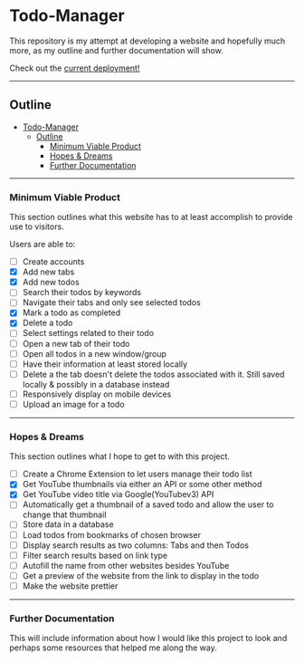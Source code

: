 # Todo-Manager
This repository is my attempt at developing a website and hopefully much more, as my outline and further documentation will show.

Check out the [current deployment!][Deployment]

---
## Outline

- [Todo-Manager](#todo-manager)
	- [Outline](#outline)
		- [Minimum Viable Product](#minimum-viable-product)
		- [Hopes \& Dreams](#hopes--dreams)
		- [Further Documentation](#further-documentation)

---

### Minimum Viable Product
<div name="minimum-viable-product"/>

This section outlines what this website has to at least accomplish to provide use to visitors.

Users are able to:
- [ ] Create accounts
- [X] Add new tabs
- [X] Add new todos
- [ ] Search their todos by keywords
- [ ] Navigate their tabs and only see selected todos
- [X] Mark a todo as completed
- [X] Delete a todo
- [ ] Select settings related to their todo
- [ ] Open a new tab of their todo
- [ ] Open all todos in a new window/group
- [ ] Have their information at least stored locally
- [ ] Delete a the tab doesn't delete the todos associated with it. Still saved locally & possibly in a database instead
- [ ] Responsively display on mobile devices
- [ ] Upload an image for a todo

---

### Hopes & Dreams
<div name="hopes-dreams"/>

This section outlines what I hope to get to with this project.

- [ ] Create a Chrome Extension to let users manage their todo list
- [X] Get YouTube thumbnails via either an API or some other method
- [X] Get YouTube video title via Google(YouTubev3) API
- [ ] Automatically get a thumbnail of a saved todo and allow the user to change that thumbnail
- [ ] Store data in a database
- [ ] Load todos from bookmarks of chosen browser
- [ ] Display search results as two columns: Tabs and then Todos
- [ ] Filter search results based on link type
- [ ] Autofill the name from other websites besides YouTube
- [ ] Get a preview of the website from the link to display in the todo
- [ ] Make the website prettier

---

### Further Documentation
<div name="documentation"/>

This will include information about how I would like this project to look and perhaps some resources that helped me along the way.




[Deployment]: https://nottommy11.github.io/index.html
